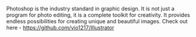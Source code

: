 Photoshop is the industry standard in graphic design. It is not just a program for photo editing, it is a complete toolkit for creativity. It provides endless possibilities for creating unique and beautiful images. Check out here - https://github.com/vio1217/Illustrator
